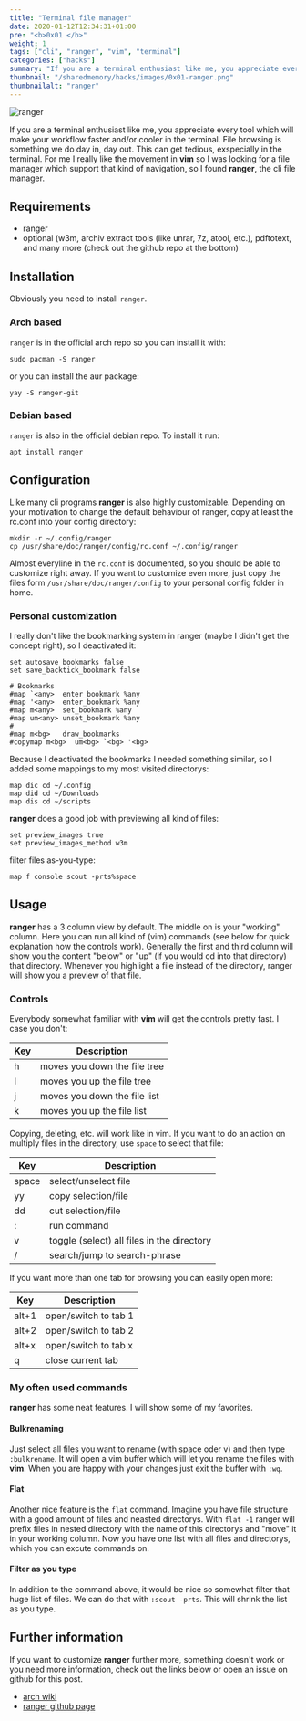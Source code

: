 ```yaml
---
title: "Terminal file manager"
date: 2020-01-12T12:34:31+01:00
pre: "<b>0x01 </b>"
weight: 1
tags: ["cli", "ranger", "vim", "terminal"]
categories: ["hacks"]
summary: "If you are a terminal enthusiast like me, you appreciate every tool which will make your workflow faster and/or cooler in the terminal. File browsing is something we do day in, day out. This can get tedious, exspecially in the terminal. For me I really like the movement in **vim** so I was looking for a file manager which support that kind of navigation, so I found **ranger**, the cli file manager."
thumbnail: "/sharedmemory/hacks/images/0x01-ranger.png"
thumbnailalt: "ranger"
---
```


![ranger](/sharedmemory/hacks/images/0x01-ranger.png)

If you are a terminal enthusiast like me, you appreciate every tool which will make your workflow faster and/or cooler in the terminal. File browsing is something we do day in, day out. This can get tedious, exspecially in the terminal. For me I really like the movement in **vim** so I was looking for a file manager which support that kind of navigation, so I found **ranger**, the cli file manager.

## Requirements

- ranger
- optional (w3m, archiv extract tools (like unrar, 7z, atool, etc.), pdftotext, and many more (check out the github repo at the bottom)

## Installation

Obviously you need to install `ranger`.

### Arch based

`ranger` is in the official arch repo so you can install it with:

```
sudo pacman -S ranger
```

or you can install the aur package:

```
yay -S ranger-git
```

### Debian based

`ranger` is also in the official debian repo. To install it run:

```
apt install ranger
```

## Configuration

Like many cli programs **ranger** is also highly customizable. Depending on your motivation to change the default behaviour of ranger, copy at least the rc.conf into your config directory:

```
mkdir -r ~/.config/ranger
cp /usr/share/doc/ranger/config/rc.conf ~/.config/ranger
```

Almost everyline in the `rc.conf` is documented, so you should be able to customize right away. If you want to customize even more, just copy the files form `/usr/share/doc/ranger/config` to your personal config folder in home.

### Personal customization

I really don't like the bookmarking system in ranger (maybe I didn't get the concept right), so I deactivated it:

```
set autosave_bookmarks false
set save_backtick_bookmark false

# Bookmarks
#map `<any>  enter_bookmark %any
#map '<any>  enter_bookmark %any
#map m<any>  set_bookmark %any
#map um<any> unset_bookmark %any
#
#map m<bg>   draw_bookmarks
#copymap m<bg>  um<bg> `<bg> '<bg>
```

Because I deactivated the bookmarks I needed something similar, so I added some mappings to my most visited directorys:

```
map dic cd ~/.config
map did cd ~/Downloads
map dis cd ~/scripts
```

**ranger** does a good job with previewing all kind of files:

```
set preview_images true
set preview_images_method w3m
```

filter files as-you-type:

```
map f console scout -prts%space
```

## Usage

**ranger** has a 3 column view by default. The middle on is your "working" column. Here you can run all kind of (vim) commands (see below for quick explanation how the controls work). Generally the first and third column will show you the content "below" or "up" (if you would cd into that directory) that directory. Whenever you highlight a file instead of the directory, ranger will show you a preview of that file.

### Controls

Everybody somewhat familiar with **vim** will get the controls pretty fast. I case you don't:

| Key | Description                  |
| --- | ---------------------------- |
| h   | moves you down the file tree |
| l   | moves you up the file tree   |
| j   | moves you down the file list |
| k   | moves you up the file list   |

Copying, deleting, etc. will work like in vim. If you want to do an action on multiply files in the directory, use `space` to select that file:

| Key  | Description                                |
| ---  | ------------------------------------------ |
|space | select/unselect file                       |
|yy    | copy selection/file                        |
|dd    | cut selection/file                         |
|:     | run command                                |
|v     | toggle (select) all files in the directory |
|/     | search/jump to search-phrase               |

If you want more than one tab for browsing you can easily open more:

| Key  | Description          |
| ---  | -------------------- |
|alt+1 | open/switch to tab 1 |
|alt+2 | open/switch to tab 2 |
|alt+x | open/switch to tab x |
|q     | close current tab    |

### My often used commands

**ranger** has some neat features. I will show some of my favorites.

#### Bulkrenaming

Just select all files you want to rename (with space oder v) and then type `:bulkrename`. It will open a vim buffer which will let you rename the files with **vim**. When you are happy with your changes just exit the buffer with `:wq`.

#### Flat

Another nice feature is the `flat` command. Imagine you have file structure with a good amount of files and neasted directorys. With `flat -1` ranger will prefix files in nested directory with the name of this directorys and "move" it in your working column. Now you have one list with all files and directorys, which you can excute commands on.

#### Filter as you type

In addition to the command above, it would be nice so somewhat filter that huge list of files. We can do that with `:scout -prts`. This will shrink the list as you type.

## Further information

If you want to customize **ranger** further more, something doesn't work or you need more information, check out the links below or open an issue on github for this post.

- [arch wiki](https://wiki.archlinux.org/index.php/Ranger)
- [ranger github page](https://github.com/ranger/ranger)

